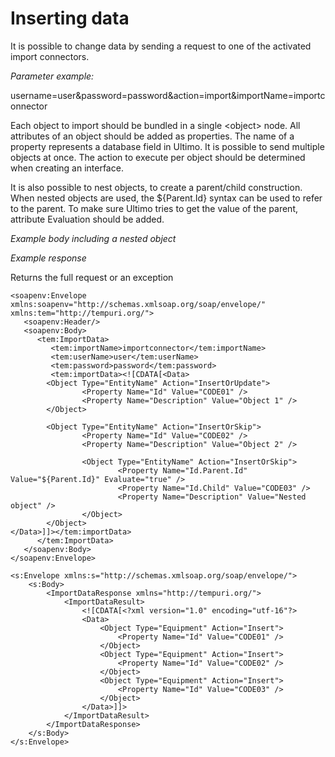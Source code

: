 # Inserting data

It is possible to change data by sending a request to one of the activated import connectors.

_Parameter example:_

username=user&password=password&action=import&importName=importconnector

Each object to import should be bundled in a single &lt;object&gt; node. All attributes of an object should be added as properties. The name of a property represents a database field in Ultimo. It is possible to send multiple objects at once. The action to execute per object should be determined when creating an interface.

It is also possible to nest objects, to create a parent/child construction. When nested objects are used, the ${Parent.Id} syntax can be used to refer to the parent. To make sure Ultimo tries to get the value of the parent, attribute Evaluation should be added.

_Example body including a nested object_

_Example response_

Returns the full request or an exception

```markup
<soapenv:Envelope xmlns:soapenv="http://schemas.xmlsoap.org/soap/envelope/" xmlns:tem="http://tempuri.org/">
   <soapenv:Header/>
   <soapenv:Body>
      <tem:ImportData>
         <tem:importName>importconnector</tem:importName>
         <tem:userName>user</tem:userName>
         <tem:password>password</tem:password>
         <tem:importData><![CDATA[<Data>
        <Object Type="EntityName" Action="InsertOrUpdate">
                <Property Name="Id" Value="CODE01" />
                <Property Name="Description" Value="Object 1" />
        </Object>       
 
        <Object Type="EntityName" Action="InsertOrSkip">
                <Property Name="Id" Value="CODE02" />
                <Property Name="Description" Value="Object 2" />
 
                <Object Type="EntityName" Action="InsertOrSkip">
                        <Property Name="Id.Parent.Id" Value="${Parent.Id}" Evaluate="true" />
                        <Property Name="Id.Child" Value="CODE03" />
                        <Property Name="Description" Value="Nested object" />
                </Object>
        </Object>             
</Data>]]></tem:importData>
      </tem:ImportData>
   </soapenv:Body>
</soapenv:Envelope>
```

```markup
<s:Envelope xmlns:s="http://schemas.xmlsoap.org/soap/envelope/">
	<s:Body>
		<ImportDataResponse xmlns="http://tempuri.org/">
			<ImportDataResult>
				<![CDATA[<?xml version="1.0" encoding="utf-16"?>
				<Data>
					<Object Type="Equipment" Action="Insert">
						<Property Name="Id" Value="CODE01" />
					</Object>
					<Object Type="Equipment" Action="Insert">
						<Property Name="Id" Value="CODE02" />
					</Object>
					<Object Type="Equipment" Action="Insert">
						<Property Name="Id" Value="CODE03" />
					</Object>
				</Data>]]>
			</ImportDataResult>
		</ImportDataResponse>
	</s:Body>
</s:Envelope>
```

